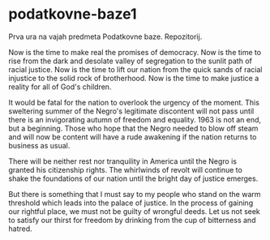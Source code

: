 # podatkovne-baze1
Prva ura na vajah predmeta Podatkovne baze. Repozitorij.

Now is the time to make real the promises of democracy. Now is the time to rise from the dark and desolate valley of segregation to the sunlit path of racial justice. Now is the time to lift our nation from the quick sands of racial injustice to the solid rock of brotherhood. Now is the time to make justice a reality for all of God's children.

It would be fatal for the nation to overlook the urgency of the moment. This sweltering summer of the Negro's legitimate discontent will not pass until there is an invigorating autumn of freedom and equality. 1963 is not an end, but a beginning. Those who hope that the Negro needed to blow off steam and will now be content will have a rude awakening if the nation returns to business as usual.

There will be neither rest nor tranquility in America until the Negro is granted his citizenship rights. The whirlwinds of revolt will continue to shake the foundations of our nation until the bright day of justice emerges.

But there is something that I must say to my people who stand on the warm threshold which leads into the palace of justice. In the process of gaining our rightful place, we must not be guilty of wrongful deeds. Let us not seek to satisfy our thirst for freedom by drinking from the cup of bitterness and hatred.